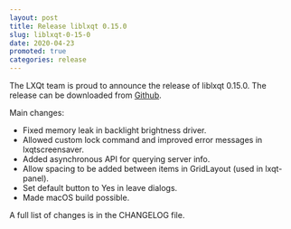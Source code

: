 ```yaml
---
layout: post
title: Release liblxqt 0.15.0
slug: liblxqt-0-15-0
date: 2020-04-23
promoted: true
categories: release
---
```

The LXQt team is proud to announce the release of liblxqt 0.15.0.
The release can be downloaded from [Github](https://github.com/lxqt/liblxqt/releases).

Main changes:

 * Fixed memory leak in backlight brightness driver.
 * Allowed custom lock command and improved error messages in lxqtscreensaver.
 * Added asynchronous API for querying server info.
 * Allow spacing to be added between items in GridLayout (used in lxqt-panel).
 * Set default button to Yes in leave dialogs.
 * Made macOS build possible.


A full list of changes is in the CHANGELOG file.
